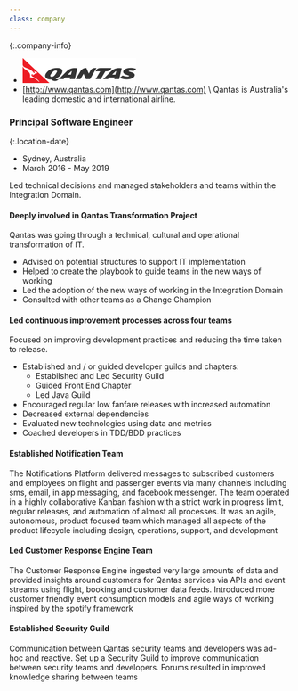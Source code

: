 ```yaml
---
class: company
---
```

{:.company-info}
- ![Qantas Logo](images/qantas.png) 
- [http://www.qantas.com](http://www.qantas.com) \\
 Qantas is Australia's leading domestic and international airline.

### Principal Software Engineer

{:.location-date}
- Sydney, Australia 
- March 2016 - May 2019

Led technical decisions and managed stakeholders and teams within the Integration Domain.

#### Deeply involved in Qantas Transformation Project
Qantas was going through a technical, cultural and operational transformation of IT.
*   Advised on potential structures to support IT implementation
*   Helped to create the playbook to guide teams in the new ways of working
*   Led the adoption of the new ways of working in the Integration Domain
*   Consulted with other teams as a Change Champion

#### Led continuous improvement processes across four teams
Focused on improving development practices and reducing the time taken to release.
*   Established and / or guided developer guilds and chapters:
    *   Estabilshed and Led Security Guild
    *   Guided Front End Chapter
    *   Led Java Guild
*   Encouraged regular low fanfare releases with increased automation
*   Decreased external dependencies
*   Evaluated new technologies using data and metrics
*   Coached developers in TDD/BDD practices

#### Established Notification Team
The Notifications Platform delivered messages to subscribed customers and employees on flight and passenger events via many channels including sms, email, in app messaging, and facebook messenger. The team operated in a highly collaborative Kanban fashion with a strict work in progress limit, regular releases, and automation of almost all processes. It was an agile, autonomous, product focused team which managed all aspects of the product lifecycle including design, operations, support, and development
    

#### Led Customer Response Engine Team
The Customer Response Engine ingested very large amounts of data and provided insights around customers for Qantas services via APIs and event streams using flight, booking and customer data feeds. Introduced more customer friendly event consumption models and agile ways of working inspired by the spotify framework
    

#### Established Security Guild
Communication between Qantas security teams and developers was ad-hoc and reactive. Set up a Security Guild to improve communication between security teams and developers. Forums resulted in improved knowledge sharing between teams